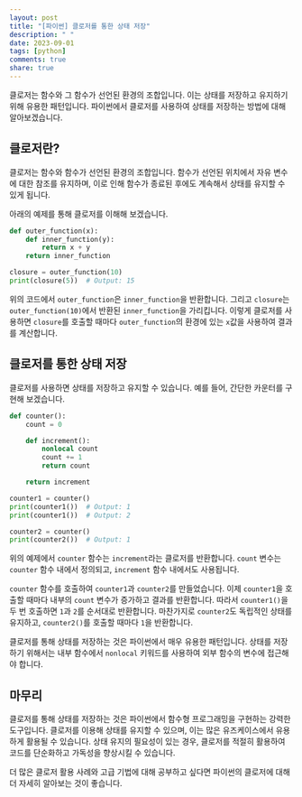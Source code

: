 ```yaml
---
layout: post
title: "[파이썬] 클로저를 통한 상태 저장"
description: " "
date: 2023-09-01
tags: [python]
comments: true
share: true
---
```


클로저는 함수와 그 함수가 선언된 환경의 조합입니다. 이는 상태를 저장하고 유지하기 위해 유용한 패턴입니다. 파이썬에서 클로저를 사용하여 상태를 저장하는 방법에 대해 알아보겠습니다.

## 클로저란?

클로저는 함수와 함수가 선언된 환경의 조합입니다. 함수가 선언된 위치에서 자유 변수에 대한 참조를 유지하며, 이로 인해 함수가 종료된 후에도 계속해서 상태를 유지할 수 있게 됩니다.

아래의 예제를 통해 클로저를 이해해 보겠습니다.

```python
def outer_function(x):
    def inner_function(y):
        return x + y
    return inner_function

closure = outer_function(10)
print(closure(5))  # Output: 15
```

위의 코드에서 `outer_function`은 `inner_function`을 반환합니다. 그리고 `closure`는 `outer_function(10)`에서 반환된 `inner_function`을 가리킵니다. 이렇게 클로저를 사용하면 `closure`를 호출할 때마다 `outer_function`의 환경에 있는 `x`값을 사용하여 결과를 계산합니다.

## 클로저를 통한 상태 저장

클로저를 사용하면 상태를 저장하고 유지할 수 있습니다. 예를 들어, 간단한 카운터를 구현해 보겠습니다.

```python
def counter():
    count = 0

    def increment():
        nonlocal count
        count += 1
        return count

    return increment

counter1 = counter()
print(counter1())  # Output: 1
print(counter1())  # Output: 2

counter2 = counter()
print(counter2())  # Output: 1
```

위의 예제에서 `counter` 함수는 `increment`라는 클로저를 반환합니다. `count` 변수는 `counter` 함수 내에서 정의되고, `increment` 함수 내에서도 사용됩니다.

`counter` 함수를 호출하여 `counter1`과 `counter2`를 만들었습니다. 이제 `counter1`을 호출할 때마다 내부의 `count` 변수가 증가하고 결과를 반환합니다. 따라서 `counter1()`을 두 번 호출하면 `1`과 `2`를 순서대로 반환합니다. 마찬가지로 `counter2`도 독립적인 상태를 유지하고, `counter2()`를 호출할 때마다 `1`을 반환합니다.

클로저를 통해 상태를 저장하는 것은 파이썬에서 매우 유용한 패턴입니다. 상태를 저장하기 위해서는 내부 함수에서 `nonlocal` 키워드를 사용하여 외부 함수의 변수에 접근해야 합니다.

## 마무리

클로저를 통해 상태를 저장하는 것은 파이썬에서 함수형 프로그래밍을 구현하는 강력한 도구입니다. 클로저를 이용해 상태를 유지할 수 있으며, 이는 많은 유즈케이스에서 유용하게 활용될 수 있습니다. 상태 유지의 필요성이 있는 경우, 클로저를 적절히 활용하여 코드를 단순화하고 가독성을 향상시킬 수 있습니다.

더 많은 클로저 활용 사례와 고급 기법에 대해 공부하고 싶다면 파이썬의 클로저에 대해 더 자세히 알아보는 것이 좋습니다.